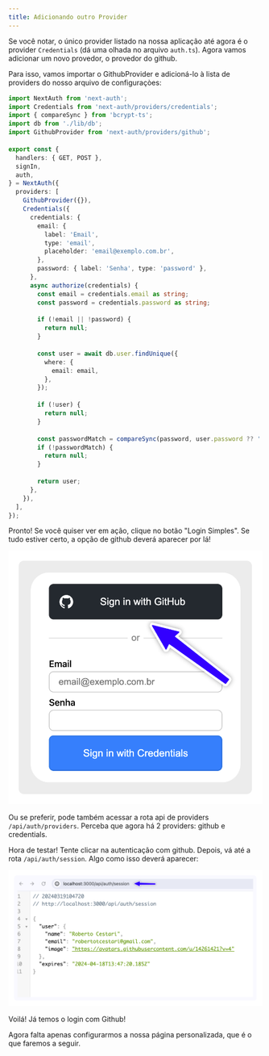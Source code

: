 ```yaml
---
title: Adicionando outro Provider
---
```


Se você notar, o único provider listado na nossa aplicação até agora é o provider `Credentials` (dá uma olhada no arquivo `auth.ts`). Agora vamos adicionar um novo provedor, o provedor do github.

Para isso, vamos importar o GithubProvider e adicioná-lo à lista de providers do nosso arquivo de configuraçòes:

```ts title="auth.ts" ins={5,13}
import NextAuth from 'next-auth';
import Credentials from 'next-auth/providers/credentials';
import { compareSync } from 'bcrypt-ts';
import db from './lib/db';
import GithubProvider from 'next-auth/providers/github';

export const {
  handlers: { GET, POST },
  signIn,
  auth,
} = NextAuth({
  providers: [
    GithubProvider({}),
    Credentials({
      credentials: {
        email: {
          label: 'Email',
          type: 'email',
          placeholder: 'email@exemplo.com.br',
        },
        password: { label: 'Senha', type: 'password' },
      },
      async authorize(credentials) {
        const email = credentials.email as string;
        const password = credentials.password as string;

        if (!email || !password) {
          return null;
        }

        const user = await db.user.findUnique({
          where: {
            email: email,
          },
        });

        if (!user) {
          return null;
        }

        const passwordMatch = compareSync(password, user.password ?? '');
        if (!passwordMatch) {
          return null;
        }

        return user;
      },
    }),
  ],
});
```

Pronto! Se você quiser ver em ação, clique no botão "Login Simples". Se tudo estiver certo, a opção de github deverá aparecer por lá!

![alt text](image.png)

Ou se preferir, pode também acessar a rota api de providers `/api/auth/providers`. Perceba que agora há 2 providers: github e credentials. 

Hora de testar! Tente clicar na autenticação com github. Depois, vá até a rota `/api/auth/session`. Algo como isso deverá aparecer:

![alt text](image-1.png)

Voilá! Já temos o login com Github! 

Agora falta apenas configurarmos a nossa página personalizada, que é o que faremos a seguir. 

